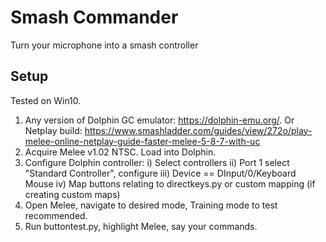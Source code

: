 # Smash Commander
Turn your microphone into a smash controller

## Setup

Tested on Win10.

1. Any version of Dolphin GC emulator: https://dolphin-emu.org/. Or Netplay build: https://www.smashladder.com/guides/view/272o/play-melee-online-netplay-guide-faster-melee-5-8-7-with-uc
2. Acquire Melee v1.02 NTSC. Load into Dolphin.
3. Configure Dolphin controller:
  i) Select controllers
  ii) Port 1 select "Standard Controller", configure
  iii) Device == DInput/0/Keyboard Mouse
  iv) Map buttons relating to directkeys.py or custom mapping (if creating custom maps)
4. Open Melee, navigate to desired mode, Training mode to test recommended.
5. Run buttontest.py, highlight Melee, say your commands. 
